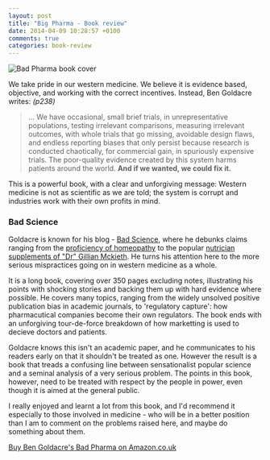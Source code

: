 ```yaml
---
layout: post
title: "Big Pharma - Book review"
date: 2014-04-09 10:28:57 +0100
comments: true
categories: book-review
---
```


![Bad Pharma book cover](http://sciencebasedpharmacy.files.wordpress.com/2012/11/bad-pharma.png)


We take pride in our western medicine. We believe it is evidence based, objective, and working with the correct incentives. Instead, Ben Goldacre writes: *(p238)*

 > ... We have occasional, small brief trials, in unrepresentative populations, testing irrelevant comparisons, measuring irrelevant outcomes, with whole trials that go missing, avoidable design flaws, and endless reporting biases that only persist because research is conducted chaotically, for commercial gain, in spuriously expensive trials. The poor-quality evidence created by this system harms patients around the world.	**And if we wanted, we could fix it.**

This is a powerful book, with a clear and unforgiving message: Western medicine is not as scientific as we are told; the system is corrupt and industries work with their own profits in mind.

### Bad Science

Goldacre is known for his blog - [Bad Science](http://www.badscience.net/), where he debunks claims ranging from the [proficiency of homeopathy](http://www.theguardian.com/science/2007/nov/16/sciencenews.g2) to the popular [nutrician supplements of "Dr" Gillian Mckieth](http://www.badscience.net/2007/02/ms-gillian-mckeith-banned-from-calling-herself-a-doctor/). He turns his attention here to the more serious mispractices going on in western medicine as a whole.

It is a long book, covering over 350 pages excluding notes, illustrating his points with shocking stories and backing them up with hard evidence where possible. He covers many topics, ranging from the widely unsolved positive publication bias in academic journals, to 'regulatory capture': how pharmacutical companies become their own regulators. The book ends with an unforgiving tour-de-force breakdown of how marketting is used to decieve doctors and patients.

Goldacre knows this isn't an academic paper, and he communicates to his readers early on that it shouldn't be treated as one. However the result is a book that treads a confusing line between sensationalist popular science and a seminal analysis of a very serious problem. The points in this book, however, need to be treated with respect by the people in power, even though it is aimed at the general public.

I really enjoyed and learnt a lot from this book, and I'd recommend it especially to those involved in medicine - who will be in a better position than I am to comment on the problems raised here, and maybe do something about them.

[Buy Ben Goldacre's Bad Pharma on Amazon.co.uk](http://www.amazon.co.uk/Bad-Pharma-How-Medicine-Broken/dp/000749808X)
